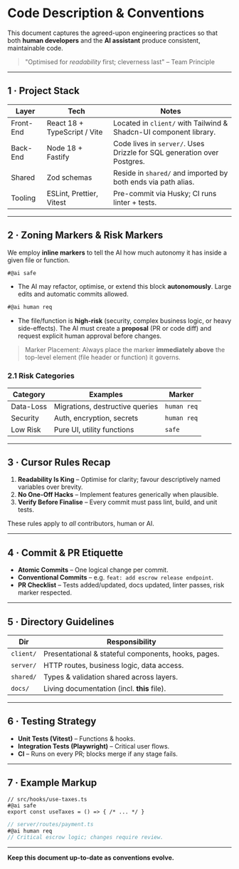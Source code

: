# Code Description & Conventions

This document captures the agreed-upon engineering practices so that both **human developers** and the **AI assistant** produce consistent, maintainable code.

> "Optimised for *readability* first; cleverness last" – Team Principle

---

## 1 · Project Stack
| Layer | Tech | Notes |
|-------|------|-------|
| Front-End | React 18 + TypeScript / Vite | Located in `client/` with Tailwind & Shadcn-UI component library. |
| Back-End | Node 18 + Fastify | Code lives in `server/`. Uses Drizzle for SQL generation over Postgres. |
| Shared | Zod schemas | Reside in `shared/` and imported by both ends via path alias. |
| Tooling | ESLint, Prettier, Vitest | Pre-commit via Husky; CI runs linter + tests. |

---

## 2 · Zoning Markers & Risk Markers
We employ **inline markers** to tell the AI how much autonomy it has inside a given file or function.

```ts
#@ai safe
```
* The AI may refactor, optimise, or extend this block **autonomously**. Large edits and automatic commits allowed.

```ts
#@ai human req
```
* The file/function is **high-risk** (security, complex business logic, or heavy side-effects). The AI must create a **proposal** (PR or code diff) and request explicit human approval before changes.

> Marker Placement: Always place the marker **immediately above** the top-level element (file header or function) it governs.

### 2.1 Risk Categories
| Category | Examples | Marker |
|----------|----------|--------|
| Data-Loss | Migrations, destructive queries | `human req` |
| Security  | Auth, encryption, secrets | `human req` |
| Low Risk  | Pure UI, utility functions | `safe` |

---

## 3 · Cursor Rules Recap
1. **Readability Is King** – Optimise for clarity; favour descriptively named variables over brevity.
2. **No One-Off Hacks** – Implement features generically when plausible.
3. **Verify Before Finalise** – Every commit must pass lint, build, and unit tests.

These rules apply to *all* contributors, human or AI.

---

## 4 · Commit & PR Etiquette
* **Atomic Commits** – One logical change per commit.
* **Conventional Commits** – e.g. `feat: add escrow release endpoint`.
* **PR Checklist** – Tests added/updated, docs updated, linter passes, risk marker respected.

---

## 5 · Directory Guidelines
| Dir | Responsibility |
|-----|----------------|
| `client/` | Presentational & stateful components, hooks, pages. |
| `server/` | HTTP routes, business logic, data access. |
| `shared/` | Types & validation shared across layers. |
| `docs/` | Living documentation (incl. **this** file). |

---

## 6 · Testing Strategy
* **Unit Tests (Vitest)** – Functions & hooks.
* **Integration Tests (Playwright)** – Critical user flows.
* **CI** – Runs on every PR; blocks merge if any stage fails.

---

## 7 · Example Markup
```tsx
// src/hooks/use-taxes.ts
#@ai safe
export const useTaxes = () => { /* ... */ }
```

```ts
// server/routes/payment.ts
#@ai human req
// Critical escrow logic; changes require review.
```

---

**Keep this document up-to-date as conventions evolve.** 